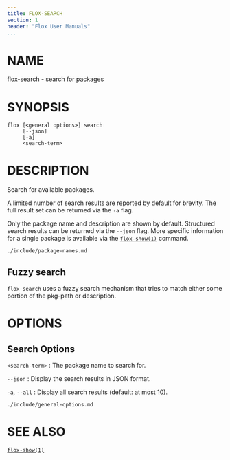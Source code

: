 ```yaml
---
title: FLOX-SEARCH
section: 1
header: "Flox User Manuals"
...
```



# NAME

flox-search - search for packages

# SYNOPSIS

```
flox [<general options>] search
     [--json]
     [-a]
     <search-term>
```

# DESCRIPTION

Search for available packages.

A limited number of search results are reported by default for brevity.
The full result set can be returned via the `-a` flag.

Only the package name and description are shown by default.
Structured search results can be returned via the `--json` flag.
More specific information for a single package is available via the
[`flox-show(1)`](./flox-show.md) command.

```{.include}
./include/package-names.md
```

## Fuzzy search
`flox search` uses a fuzzy search mechanism that tries to match either some
portion of the pkg-path or description.

# OPTIONS

## Search Options

`<search-term>`
:   The package name to search for.

`--json`
:   Display the search results in JSON format.

`-a`, `--all`
:   Display all search results (default: at most 10).

```{.include}
./include/general-options.md
```

# SEE ALSO
[`flox-show(1)`](./flox-show.md)
